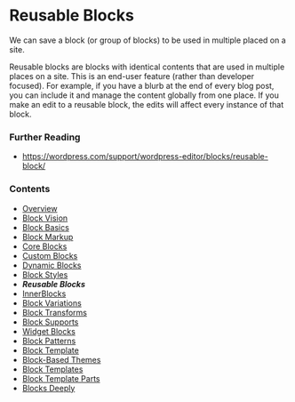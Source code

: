 # Reusable Blocks

We can save a block (or group of blocks) to be used in multiple placed on a site. 

Reusable blocks are blocks with identical contents that are used in multiple places on a site. This is an end-user feature (rather than developer focused). For example, if you have a blurb at the end of every blog post, you can include it and manage the content globally from one place. If you make an edit to a reusable block, the edits will affect every instance of that block.

### Further Reading
- https://wordpress.com/support/wordpress-editor/blocks/reusable-block/ 

### Contents
- [Overview](01-overview.md)
- [Block Vision](02-block-vision.md)
- [Block Basics](03-block-basics.md)
- [Block Markup](04-block-markup.md)
- [Core Blocks](05-core-blocks.md)
- [Custom Blocks](06-custom-blocks.md)
- [Dynamic Blocks](07-dynamic-blocks.md)
- [Block Styles](08-block-styles.md)
- ***Reusable Blocks***
- [InnerBlocks](10-innerblocks.md)
- [Block Variations](11-block-variations.md)
- [Block Transforms](12-block-transforms.md)
- [Block Supports](13-block-supports.md)
- [Widget Blocks](14-widget-blocks.md)
- [Block Patterns](15-block-paterns.md)
- [Block Template](16-block-template.md)
- [Block-Based Themes](17-block-based-themes.md)
- [Block Templates](18-block-templates.md)
- [Block Template Parts](19-block-template-parts.md)
- [Blocks Deeply](20-blocks-deeply.md)